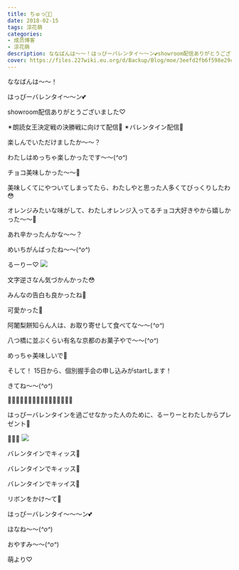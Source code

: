 ```yaml
---
title: ちゅっ🍫💕
date: 2018-02-15
tags: 涼花萌
categories: 
- 成员博客
- 涼花萌
description: ななばんは〜〜！はっぴーバレンタイ〜〜ン💕showroom配信ありがとうございました♡✴︎朗読女王決定戦の決勝戦に向けて配信👑✴︎バレンタイン配信💝楽...
cover: https://files.227wiki.eu.org/d/Backup/Blog/moe/3eefd2fb6f598e29ce3b9325dc556.jpg 
---
```







ななばんは〜〜！





はっぴーバレンタイ〜〜ン💕







showroom配信ありがとうございました♡





✴︎朗読女王決定戦の決勝戦に向けて配信👑
✴︎バレンタイン配信💝



楽しんでいただけましたか〜〜？









わたしはめっちゃ楽しかったです〜〜(*^o^*)








チョコ美味しかった〜〜🍫








美味しくてにやついてしまってたら、わたしやと思った人多くてびっくりしたわ😳







オレンジみたいな味がして、わたしオレンジ入ってるチョコ大好きやから嬉しかった〜〜💓






あれ辛かったんかな〜〜？


めいちがんばったね〜〜(*^o^*)









るーりー♡
![](https://files.227wiki.eu.org/d/Backup/Blog/moe/3eefd2fb6f598e29ce3b9325dc556.jpg)







文字逆さなん気づかんかった😳







みんなの告白も良かったね💓


可愛かった💓






阿闍梨餅知らん人は、お取り寄せして食べてな〜〜(*^o^*)

八つ橋に並ぶくらい有名な京都のお菓子やで〜〜(*^o^*)



めっちゃ美味しいで💓










そして！
15日から、個別握手会の申し込みがstartします！




きてね〜〜(*^o^*)











💝🍫💝🍫💝🍫💝🍫💝🍫💝🍫💝🍫💝🍫




はっぴーバレンタインを過ごせなかった人のために、るーりーとわたしからプレゼント💓






💓🍫💝
![](https://files.227wiki.eu.org/d/Backup/Blog/moe/3eefd2fb6f598e29ce3b9325dc556-01.jpg)







バレンタインでキィッス💓

バレンタインでキィッス💓

バレンタインでキッイス💓

リボンをかけ〜て💝







はっぴーバレンタイ〜〜〜ン💕








ほなね〜〜(*^o^*)



おやすみ〜〜(*^o^*)







萌より♡


